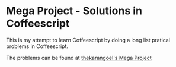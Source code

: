 Mega Project - Solutions in Coffeescript
========

This is my attempt to learn Coffeescript by doing a long list pratical problems in Coffeescript.

The problems can be found at [thekarangoel's Mega Project](https://github.com/thekarangoel/Projects)